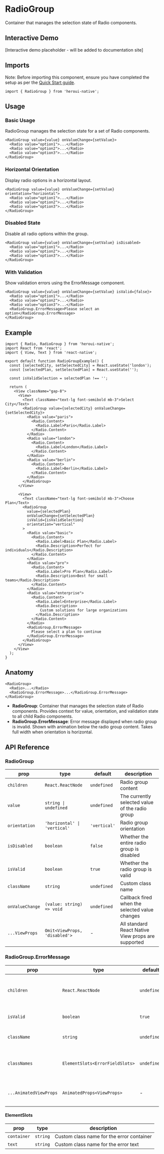 # RadioGroup

Container that manages the selection state of Radio components.

## Interactive Demo

[Interactive demo placeholder - will be added to documentation site]

## Imports

Note: Before importing this component, ensure you have completed the setup as per the [Quick Start guide](../../../README.md).

```tsx
import { RadioGroup } from 'heroui-native';
```

## Usage

### Basic Usage

RadioGroup manages the selection state for a set of Radio components.

```tsx
<RadioGroup value={value} onValueChange={setValue}>
  <Radio value="option1">...</Radio>
  <Radio value="option2">...</Radio>
  <Radio value="option3">...</Radio>
</RadioGroup>
```

### Horizontal Orientation

Display radio options in a horizontal layout.

```tsx
<RadioGroup value={value} onValueChange={setValue} orientation="horizontal">
  <Radio value="option1">...</Radio>
  <Radio value="option2">...</Radio>
  <Radio value="option3">...</Radio>
</RadioGroup>
```

### Disabled State

Disable all radio options within the group.

```tsx
<RadioGroup value={value} onValueChange={setValue} isDisabled>
  <Radio value="option1">...</Radio>
  <Radio value="option2">...</Radio>
  <Radio value="option3">...</Radio>
</RadioGroup>
```

### With Validation

Show validation errors using the ErrorMessage component.

```tsx
<RadioGroup value={value} onValueChange={setValue} isValid={false}>
  <Radio value="option1">...</Radio>
  <Radio value="option2">...</Radio>
  <Radio value="option3">...</Radio>
  <RadioGroup.ErrorMessage>Please select an option</RadioGroup.ErrorMessage>
</RadioGroup>
```

## Example

```tsx
import { Radio, RadioGroup } from 'heroui-native';
import React from 'react';
import { View, Text } from 'react-native';

export default function RadioGroupExample() {
  const [selectedCity, setSelectedCity] = React.useState('london');
  const [selectedPlan, setSelectedPlan] = React.useState('');

  const isValidSelection = selectedPlan !== '';

  return (
    <View className="gap-8">
      <View>
        <Text className="text-lg font-semibold mb-3">Select City</Text>
        <RadioGroup value={selectedCity} onValueChange={setSelectedCity}>
          <Radio value="paris">
            <Radio.Content>
              <Radio.Label>Paris</Radio.Label>
            </Radio.Content>
          </Radio>
          <Radio value="london">
            <Radio.Content>
              <Radio.Label>London</Radio.Label>
            </Radio.Content>
          </Radio>
          <Radio value="berlin">
            <Radio.Content>
              <Radio.Label>Berlin</Radio.Label>
            </Radio.Content>
          </Radio>
        </RadioGroup>
      </View>

      <View>
        <Text className="text-lg font-semibold mb-3">Choose Plan</Text>
        <RadioGroup
          value={selectedPlan}
          onValueChange={setSelectedPlan}
          isValid={isValidSelection}
          orientation="vertical"
        >
          <Radio value="basic">
            <Radio.Content>
              <Radio.Label>Basic Plan</Radio.Label>
              <Radio.Description>Perfect for individuals</Radio.Description>
            </Radio.Content>
          </Radio>
          <Radio value="pro">
            <Radio.Content>
              <Radio.Label>Pro Plan</Radio.Label>
              <Radio.Description>Best for small teams</Radio.Description>
            </Radio.Content>
          </Radio>
          <Radio value="enterprise">
            <Radio.Content>
              <Radio.Label>Enterprise</Radio.Label>
              <Radio.Description>
                Custom solutions for large organizations
              </Radio.Description>
            </Radio.Content>
          </Radio>
          <RadioGroup.ErrorMessage>
            Please select a plan to continue
          </RadioGroup.ErrorMessage>
        </RadioGroup>
      </View>
    </View>
  );
}
```

## Anatomy

```tsx
<RadioGroup>
  <Radio>...</Radio>
  <RadioGroup.ErrorMessage>...</RadioGroup.ErrorMessage>
</RadioGroup>
```

- **RadioGroup**: Container that manages the selection state of Radio components. Provides context for value, orientation, and validation state to all child Radio components.
- **RadioGroup.ErrorMessage**: Error message displayed when radio group is invalid. Shown with animation below the radio group content. Takes full width when orientation is horizontal.

## API Reference

### RadioGroup

| prop            | type                          | default      | description                                        |
| --------------- | ----------------------------- | ------------ | -------------------------------------------------- |
| `children`      | `React.ReactNode`             | `undefined`  | Radio group content                                |
| `value`         | `string \| undefined`         | `undefined`  | The currently selected value of the radio group    |
| `orientation`   | `'horizontal' \| 'vertical'`  | `'vertical'` | Radio group orientation                            |
| `isDisabled`    | `boolean`                     | `false`      | Whether the entire radio group is disabled         |
| `isValid`       | `boolean`                     | `true`       | Whether the radio group is valid                   |
| `className`     | `string`                      | `undefined`  | Custom class name                                  |
| `onValueChange` | `(value: string) => void`     | `undefined`  | Callback fired when the selected value changes     |
| `...ViewProps`  | `Omit<ViewProps, 'disabled'>` | -            | All standard React Native View props are supported |

### RadioGroup.ErrorMessage

| prop                   | type                            | default     | description                                                           |
| ---------------------- | ------------------------------- | ----------- | --------------------------------------------------------------------- |
| `children`             | `React.ReactNode`               | `undefined` | The content of the error field. String children are wrapped with Text |
| `isValid`              | `boolean`                       | `true`      | Controls the visibility of the error field                            |
| `className`            | `string`                        | `undefined` | Additional CSS classes for the container                              |
| `classNames`           | `ElementSlots<ErrorFieldSlots>` | `undefined` | Additional CSS classes for different parts of the component           |
| `...AnimatedViewProps` | `AnimatedProps<ViewProps>`      | -           | All Reanimated Animated.View props are supported                      |

#### ElementSlots<ErrorFieldSlots>

| prop        | type     | description                               |
| ----------- | -------- | ----------------------------------------- |
| `container` | `string` | Custom class name for the error container |
| `text`      | `string` | Custom class name for the error text      |
